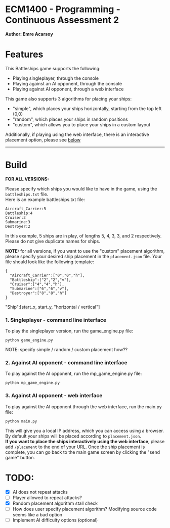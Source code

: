 # ECM1400 - Programming - Continuous Assessment 2
**Author: Emre Acarsoy**


# Features

This Battleships game supports the following:
- Playing singleplayer, through the console
- Playing against an AI opponent, through the console
- Playing against AI opponent, through a web interface

This game also supports 3 algorithms for placing your ships:
- "simple", which places your ships horizontally, starting from the top left (0,0)
- "random", which places your ships in random positions
- "custom", which allows you to place your ships in a custom layout
 
Additionally, if playing using the web interface, there is an interactive placement option, please see [below](#3-against-ai-opponent---web-interface)  

---

# Build

**FOR ALL VERSIONS:**  

Please specify which ships you would like to have in the game, using the `battleships.txt` file.  
Here is an example battleships.txt file:
```
Aircraft_Carrier:5
Battleship:4
Cruiser:3
Submarine:3
Destroyer:2
```
In this example, 5 ships are in play, of lengths 5, 4, 3, 3, and 2 respectively. Please do not give duplicate names for ships.  

**NOTE:** for all versions, if you want to use the "custom" placement algorithm, please specify your desired ship placement in the `placement.json` file. Your file should look like the following template:  
```
{
  "Aircraft_Carrier":["0","0","h"],
  "Battleship":["2","2","v"],
  "Cruiser":["4","4","h"],
  "Submarine":["6","6","v"],
  "Destroyer":["8","8","h"]
}
```
"Ship":[start_x, start_y, "horizontal / vertical"]  


### 1. Singleplayer - command line interface
To play the singleplayer version, run the game_engine.py file:
```
python game_engine.py
```
NOTE: specify simple / random / custom placement how??


### 2. Against AI opponent - command line interface

To play against the AI opponent, run the mp_game_engine.py file:
```
python mp_game_engine.py
```

### 3. Against AI opponent - web interface
To play against the AI opponent through the web interface, run the main.py file:
```
python main.py
```
This will give you a local IP address, which you can access using a browser.  
By default your ships will be placed according to `placement.json`.  
**If you want to place the ships interactively using the web interface**, please add `/placement` to the end of your URL. Once the ship placement is complete, you can go back to the main game screen  by clicking the "send game" button.


# TODO:
- [x] AI does not repeat attacks
- [ ] Player allowed to repeat attacks?
- [x] Random placement algorithm stall check
- [ ] How does user specify placement algorithm? Modifying source code seems like a bad option
- [ ] Implement AI difficulty options (optional)
